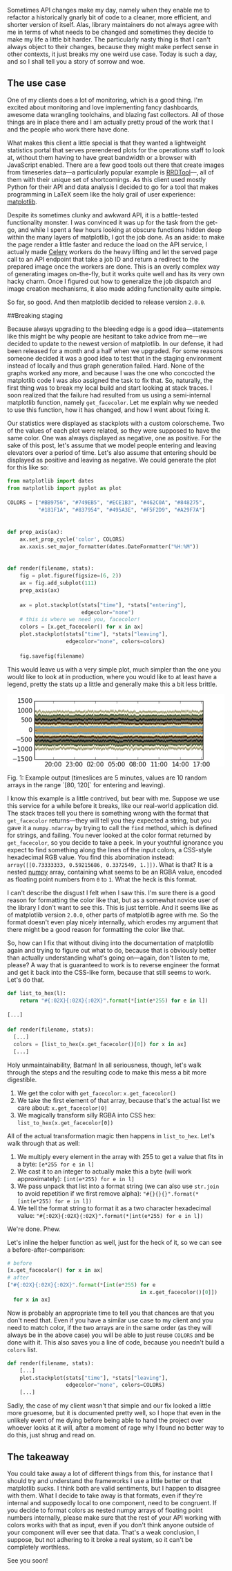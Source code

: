 Sometimes API changes make my day, namely when they enable me to refactor a
historically gnarly bit of code to a cleaner, more efficient, and shorter
version of itself. Alas, library maintainers do not always agree with me in
terms of what needs to be changed and sometimes they decide to make my life a
little bit harder. The particularly nasty thing is that I can't always object to
their changes, because they might make perfect sense in other contexts, it just
breaks my one weird use case. Today is such a day, and so I shall tell you a
story of sorrow and woe.

## The use case

One of my clients does a lot of monitoring, which is a good thing. I'm excited
about monitoring and love implementing fancy dashboards, awesome data wrangling
toolchains, and blazing fast collectors. All of those things are in place there
and I am actually pretty proud of the work that I and the people who work there
have done.

What makes this client a little special is that they wanted a lightweight
statistics portal that serves prerendered plots for the operations staff to look
at, without them having to have great bandwidth or a browser with JavaScript
enabled. There are a few good tools out there that create images from timeseries
data—a particularly popular example is
[RRDTool](http://oss.oetiker.ch/rrdtool/)—, all of them with their unique set of
shortcomings. As this client used mostly Python for their API and data analysis
I decided to go for a tool that makes programming in LaTeX seem like the holy
grail of user experience: [matplotlib](http://matplotlib.org/).

Despite its sometimes clunky and awkward API, it is a battle-tested
functionality monster. I was convinced it was up for the task from the get-go,
and while I spent a few hours looking at obscure functions hidden deep within
the many layers of matplotlib, I got the job done. As an aside: to make the page
render a little faster and reduce the load on the API service, I actually made
[Celery](http://celeryproject.org/) workers do the heavy lifting and let the
served page call to an API endpoint that take a job ID and return a redirect to
the prepared image once the workers are done. This is an overly complex way of
generating images on-the-fly, but it works quite well and has its very own hacky
charm. Once I figured out how to generalize the job dispatch and image creation
mechanisms, it also made adding functionality quite simple.

So far, so good. And then matplotlib decided to release version `2.0.0`.

##Breaking staging

Because always upgrading to the bleeding edge is a good idea—statements like
this might be why people are hesitant to take advice from me—we decided to
update to the newest version of matplotlib. In our defense, it had been released
for a month and a half when we upgraded. For some reasons someone decided it was
a good idea to test that in the staging environment instead of locally and thus
graph generation failed.  Hard. None of the graphs worked any more, and because
I was the one who concocted the matplotlib code I was also assigned the task to
fix that. So, naturally, the first thing was to break my local build and start
looking at stack traces. I soon realized that the failure had resulted from us
using a semi-internal matplotlib function, namely `get_facecolor`. Let
me explain why we needed to use this function, how it has changed, and how I
went about fixing it.

Our statistics were displayed as stackplots with a custom colorscheme. Two of
the values of each plot were related, so they were supposed to have the same
color. One was always displayed as negative, one as positive. For the sake of
this post, let's assume that we model people entering and leaving elevators
over a period of time. Let's also assume that entering should be displayed as
positive and leaving as negative. We could generate the plot for this like so:

```python
from matplotlib import dates
from matplotlib import pyplot as plot

COLORS = ["#BB9756", "#749EB5", "#ECE1B3", "#462C0A", "#848275",
          "#181F1A", "#837954", "#495A3E", "#F5F2D9", "#A29F7A"]


def prep_axis(ax):
    ax.set_prop_cycle('color', COLORS)
    ax.xaxis.set_major_formatter(dates.DateFormatter("%H:%M"))


def render(filename, stats):
    fig = plot.figure(figsize=(6, 2))
    ax = fig.add_subplot(111)
    prep_axis(ax)

    ax = plot.stackplot(stats["time"], *stats["entering"],
                        edgecolor="none")
    # this is where we need you, facecolor!
    colors = [x.get_facecolor() for x in ax]
    plot.stackplot(stats["time"], *stats["leaving"],
                   edgecolor="none", colors=colors)

    fig.savefig(filename)
```

This would leave us with a very simple plot, much simpler than the one you would
like to look at in production, where you would like to at least have a legend, pretty
the stats up a little and generally make this a bit less brittle.

![](./assets/plot.png)
<div class="figure-label">Fig. 1: Example output (timeslices are 5 minutes, values are 10
random arrays in the range `[80, 120[` for entering and leaving).</div>

I know this example is a little contrived, but bear with me. Suppose we use this service
for a while before it breaks, like our real-world application did. The stack traces tell
you there is something wrong with the format that `get_facecolor` returns—they will tell
you they expected a string, but you gave it a `numpy.ndarray` by trying to call the `find`
method, which is defined for strings, and failing. You never looked at the color format
returned by `get_facecolor`, so you decide to take a peek. In your youthful ignorance you
expect to find something along the lines of the input colors, a CSS-style hexadecimal RGB
value. You find this abomination instead: `array([[0.73333333, 0.59215686, 0.3372549, 1.]])`.
What is that? It is a nested [numpy](http://www.numpy.org/) array, containing what seems
to be an RGBA value, encoded as floating point numbers from `0` to `1`. What the heck is
this format.

I can't describe the disgust I felt when I saw this. I'm sure there is a good
reason for formatting the color like that, but as a somewhat novice user of the library I
don't want to see this. This is just terrible. And it seems like as of matplotlib version
`2.0.0`, other parts of matplotlib agree with me. So the format doesn't even play nicely
internally, which erodes my argument that there might be a good reason for formatting the
color like that.

So, how can I fix that without diving into the documentation of matplotlib again and trying
to figure out what to do, because that is obviously better than actually understanding what's
going on—again, don't listen to me, please? A way that is guaranteed to work is to reverse
engineer the format and get it back into the CSS-like form, because that still seems to work.
Let's do that.

```python
def list_to_hex(l):
    return "#{:02X}{:02X}{:02X}".format(*[int(e*255) for e in l])

[...]

def render(filename, stats):
  [...]
  colors = [list_to_hex(x.get_facecolor()[0]) for x in ax]
  [...]
```

Holy unmaintainability, Batman! In all seriousness, though, let's walk through the steps and
the resulting code to make this mess a bit more digestible.

1. We get the color with `get_facecolor`: `x.get_facecolor()`
2. We take the first element of that array, because that's the actual list we care about: `x.get_facecolor[0]`
3. We magically transform silly RGBA into CSS hex: `list_to_hex(x.get_facecolor[0])`

All of the actual transformation magic then happens in `list_to_hex`. Let's walk through that
as well:

1. We multiply every element in the array with 255 to get a value that fits in a byte: `[e*255 for e in l]`
2. We cast it to an integer to actually make this a byte (will work approximately): `[int(e*255) for e in l]`
3. We pass unpack that list into a format string (we can also use `str.join` to avoid repetition if we
first remove alpha): `"#{}{}{}".format(*[int(e*255) for e in l])`
4. We tell the format string to format it as a two character hexadecimal value: `"#{:02X}{:02X}{:02X}".format(*[int(e*255) for e in l])`

We're done. Phew.

Let's inline the helper function as well, just for the heck of it, so we can see a before-after-comparison:

```python
# before
[x.get_facecolor() for x in ax]
# after
["#{:02X}{:02X}{:02X}".format(*[int(e*255) for e
                                           in x.get_facecolor()[0]])
  for x in ax]
```


Now is probably an appropriate time to tell you that chances are that you don't need that. Even if
you have a similar use case to my client and you need to match color, if the two arrays are in the
same order (as they will always be in the above case) you will be able to just reuse `COLORS` and be
done with it. This also saves you a line of code, because you needn't build a `colors` list.

```python
def render(filename, stats):
    [...]
    plot.stackplot(stats["time"], *stats["leaving"],
                   edgecolor="none", colors=COLORS)
    [...]
```

Sadly, the case of my client wasn't that simple and our fix looked a little more gruesome, but it is
documented pretty well, so I hope that even in the unlikely event of me dying before being able to
hand the project over whoever looks at it will, after a moment of rage why I found no better way to
do this, just shrug and read on.

## The takeaway

You could take away a lot of different things from this, for instance that I should try and understand
the frameworks I use a little better or that matplotlib sucks. I think both are valid sentiments, but
I happen to disagree with them. What I decide to take away is that formats, even if they're internal
and supposedly local to one component, need to be congruent. If you decide to format colors as nested
numpy arrays of floating point numbers internally, please make sure that the rest of your API working
with colors works with that as input, even if you don't think anyone outside of your component will ever
see that data. That's a weak conclusion, I suppose, but not adhering to it broke a real system, so it can't
be completely worthless.

See you soon!
